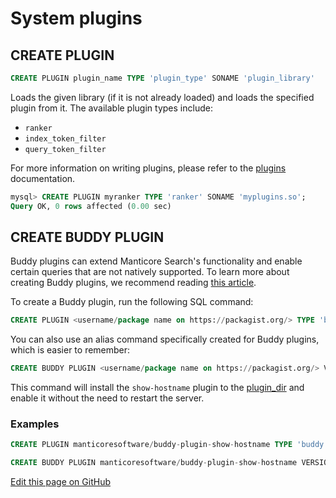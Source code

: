 # System plugins
## CREATE PLUGIN

```sql
CREATE PLUGIN plugin_name TYPE 'plugin_type' SONAME 'plugin_library'
```

Loads the given library (if it is not already loaded) and loads the specified plugin from it. The available plugin types include:

- `ranker`
- `index_token_filter`
- `query_token_filter`

For more information on writing plugins, please refer to the [plugins](../../../Extensions/UDFs_and_Plugins/UDFs_and_Plugins.md#Plugins) documentation.

```sql
mysql> CREATE PLUGIN myranker TYPE 'ranker' SONAME 'myplugins.so';
Query OK, 0 rows affected (0.00 sec)
```

## CREATE BUDDY PLUGIN

<!-- example create_buddy_plugin -->
Buddy plugins can extend Manticore Search's functionality and enable certain queries that are not natively supported. To learn more about creating Buddy plugins, we recommend reading [this article](https://manticoresearch.com/blog/manticoresearch-buddy-pluggable-design/).

To create a Buddy plugin, run the following SQL command:

```sql
CREATE PLUGIN <username/package name on https://packagist.org/> TYPE 'buddy' VERSION <package version>
```

You can also use an alias command specifically created for Buddy plugins, which is easier to remember:

```sql
CREATE BUDDY PLUGIN <username/package name on https://packagist.org/> VERSION <package version>
```

This command will install the `show-hostname` plugin to the [plugin_dir](../../Server_settings/Common.md#plugin_dir) and enable it without the need to restart the server.

<!-- intro -->
### Examples

<!-- request Example -->

```sql
CREATE PLUGIN manticoresoftware/buddy-plugin-show-hostname TYPE 'buddy' VERSION 'dev-main';

CREATE BUDDY PLUGIN manticoresoftware/buddy-plugin-show-hostname VERSION 'dev-main';
```

<!-- end -->

[Edit this page on GitHub](https://github.com/manticoresoftware/manticoresearch/tree/master/manual/Extensions/UDFs_and_Plugins/Plugins/Creating_a_plugin.md)

<!-- proofread -->